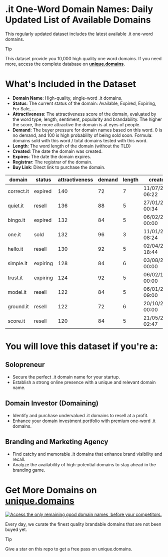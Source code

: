 
# .it One-Word Domain Names: Daily Updated List of Available Domains

This regularly updated dataset includes the latest available .it one-word domains.

> [!TIP]
> This dataset provide you 10,000 high quality one word domains.
> If you need more, access the complete database on **[unique.domains](https://unique.domains?utm_source=github&utm_medium=dataset&utm_campaign=.it&utm_content=description.top)**.

# What's Included in the Dataset

- **Domain Name**: High-quality, single-word .it domains.
- **Status**: The current status of the domain: Available, Expired, Expiring, For Sale, ...
- **Attractiveness**: The attractiveness score of the domain, evaluated by the word type, length, sentiment, popularity and brandability. The higher the score, the more attractive the domain is at eyes of people.
- **Demand**: The buyer pressure for domain names based on this word. 0 is no demand, and 100 is high probability of being sold soon. Formula: domains sold with this word / total domains tested with this word.
- **Length**: The word length of the domain (without the TLD)
- **Created**: The date the domain was created.
- **Expires**: The date the domain expires.
- **Registrar**: The registrar of the domain.
- **Buy Link**: Direct link to purchase the domain.

| domain     | status   | attractiveness | demand | length | created          | expires          | registrar | sectors                           |
| ---------- | -------- | -------------- | ------ | ------ | ---------------- | ---------------- | --------- | --------------------------------- |
| correct.it | expired  | 140            | 72     | 7      | 11/07/2012 06:22 | 06/07/2025 00:00 |           | Business,Education,Technology     |
| quiet.it   | resell   | 136            | 88     | 5      | 27/01/2013 00:34 | 10/02/2026 00:00 |           | Health and Fitness                |
| bingo.it   | expired  | 132            | 84     | 5      | 06/02/2003 00:00 | 03/07/2025 00:00 |           | Entertainment,Hospitality,Retail  |
| one.it     | sold     | 132            | 96     | 3      | 11/01/2010 08:24 | 18/06/2026 02:00 |           | Business,General,Media,Technology |
| hello.it   | resell   | 130            | 92     | 5      | 02/04/2011 18:44 | 05/04/2026 00:00 |           | Technology                        |
| simple.it  | expiring | 128            | 84     | 6      | 03/08/2000 00:00 | 21/07/2025 00:00 |           | Education,General,Technology      |
| trust.it   | expiring | 124            | 92     | 5      | 06/02/1997 00:00 | 01/08/2025 00:00 |           | Business,Finance,Law              |
| model.it   | resell   | 122            | 84     | 5      | 06/01/2019 09:00 | 18/03/2026 00:00 |           | Business,Fashion,Technology       |
| ground.it  | resell   | 122            | 72     | 6      | 20/10/2006 00:00 | 04/12/2025 00:00 |           | Construction,General              |
| score.it   | resell   | 120            | 84     | 5      | 21/05/2010 02:47 | 01/06/2026 00:00 |           | Business,Education,Sports         |

# You will love this dataset if you're a:

## Solopreneur

- Secure the perfect .it domain name for your startup.
- Establish a strong online presence with a unique and relevant domain name.

## Domain Investor (Domaining)

- Identify and purchase undervalued .it domains to resell at a profit.
- Enhance your domain investment portfolio with premium one-word .it domains.

## Branding and Marketing Agency

- Find catchy and memorable .it domains that enhance brand visibility and recall.
- Analyze the availability of high-potential domains to stay ahead in the branding game.

# Get More Domains on [unique.domains](https://unique.domains?utm_source=github&utm_medium=dataset&utm_campaign=.it&utm_content=description.bottom)

[![Access the only remaining good domain names, before your competitors.](https://github.it/UniqueDomains/it-oneword-domains/blob/main/unique.domains.jpg?raw=true)](https://unique.domains?utm_source=github&utm_medium=dataset&utm_campaign=.it&utm_content=description.image)

Every day, we curate the finest quality brandable domains that are not been buyed yet.

> [!TIP]
> Give a star on this repo to get a free pass on unique.domains.
        